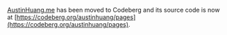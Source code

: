 [AustinHuang.me](https://austinhuang.me) has been moved to Codeberg and its source code is now at [https://codeberg.org/austinhuang/pages](https://codeberg.org/austinhuang/pages).